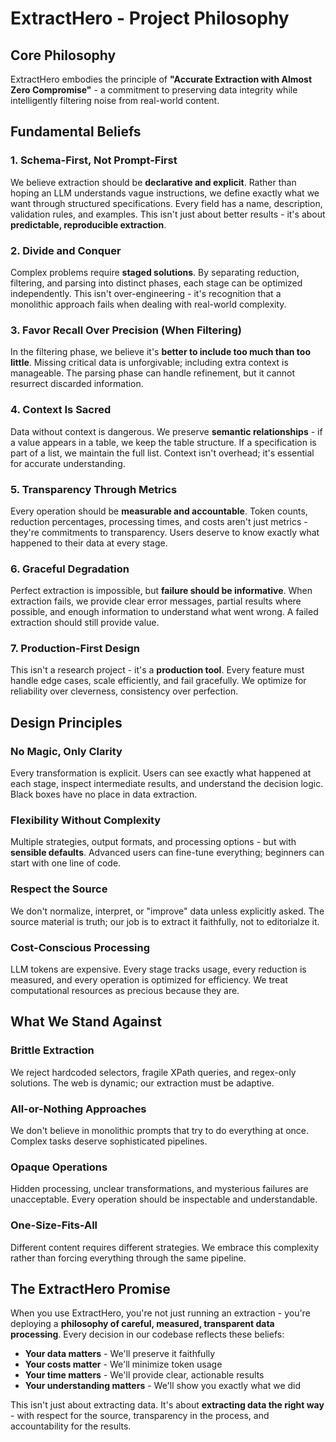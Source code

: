 # ExtractHero - Project Philosophy

## Core Philosophy

ExtractHero embodies the principle of **"Accurate Extraction with Almost Zero Compromise"** - a commitment to preserving data integrity while intelligently filtering noise from real-world content.

## Fundamental Beliefs

### 1. **Schema-First, Not Prompt-First**
We believe extraction should be **declarative and explicit**. Rather than hoping an LLM understands vague instructions, we define exactly what we want through structured specifications. Every field has a name, description, validation rules, and examples. This isn't just about better results - it's about **predictable, reproducible extraction**.

### 2. **Divide and Conquer**
Complex problems require **staged solutions**. By separating reduction, filtering, and parsing into distinct phases, each stage can be optimized independently. This isn't over-engineering - it's recognition that a monolithic approach fails when dealing with real-world complexity.

### 3. **Favor Recall Over Precision (When Filtering)**
In the filtering phase, we believe it's **better to include too much than too little**. Missing critical data is unforgivable; including extra context is manageable. The parsing phase can handle refinement, but it cannot resurrect discarded information.

### 4. **Context Is Sacred**
Data without context is dangerous. We preserve **semantic relationships** - if a value appears in a table, we keep the table structure. If a specification is part of a list, we maintain the full list. Context isn't overhead; it's essential for accurate understanding.

### 5. **Transparency Through Metrics**
Every operation should be **measurable and accountable**. Token counts, reduction percentages, processing times, and costs aren't just metrics - they're commitments to transparency. Users deserve to know exactly what happened to their data at every stage.

### 6. **Graceful Degradation**
Perfect extraction is impossible, but **failure should be informative**. When extraction fails, we provide clear error messages, partial results where possible, and enough information to understand what went wrong. A failed extraction should still provide value.

### 7. **Production-First Design**
This isn't a research project - it's a **production tool**. Every feature must handle edge cases, scale efficiently, and fail gracefully. We optimize for reliability over cleverness, consistency over perfection.

## Design Principles

### **No Magic, Only Clarity**
Every transformation is explicit. Users can see exactly what happened at each stage, inspect intermediate results, and understand the decision logic. Black boxes have no place in data extraction.

### **Flexibility Without Complexity**
Multiple strategies, output formats, and processing options - but with **sensible defaults**. Advanced users can fine-tune everything; beginners can start with one line of code.

### **Respect the Source**
We don't normalize, interpret, or "improve" data unless explicitly asked. The source material is truth; our job is to extract it faithfully, not to editorialze it.

### **Cost-Conscious Processing**
LLM tokens are expensive. Every stage tracks usage, every reduction is measured, and every operation is optimized for efficiency. We treat computational resources as precious because they are.

## What We Stand Against

### **Brittle Extraction**
We reject hardcoded selectors, fragile XPath queries, and regex-only solutions. The web is dynamic; our extraction must be adaptive.

### **All-or-Nothing Approaches**
We don't believe in monolithic prompts that try to do everything at once. Complex tasks deserve sophisticated pipelines.

### **Opaque Operations**
Hidden processing, unclear transformations, and mysterious failures are unacceptable. Every operation should be inspectable and understandable.

### **One-Size-Fits-All**
Different content requires different strategies. We embrace this complexity rather than forcing everything through the same pipeline.

## The ExtractHero Promise

When you use ExtractHero, you're not just running an extraction - you're deploying a **philosophy of careful, measured, transparent data processing**. Every decision in our codebase reflects these beliefs:

- **Your data matters** - We'll preserve it faithfully
- **Your costs matter** - We'll minimize token usage
- **Your time matters** - We'll provide clear, actionable results
- **Your understanding matters** - We'll show you exactly what we did

This isn't just about extracting data. It's about **extracting data the right way** - with respect for the source, transparency in the process, and accountability for the results.